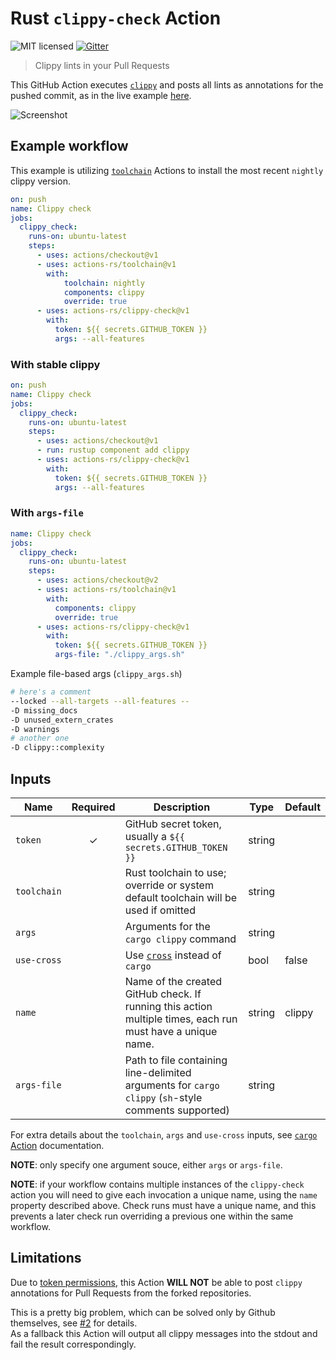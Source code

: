 # Rust `clippy-check` Action

![MIT licensed](https://img.shields.io/badge/license-MIT-blue.svg)
[![Gitter](https://badges.gitter.im/actions-rs/community.svg)](https://gitter.im/actions-rs/community)

> Clippy lints in your Pull Requests

This GitHub Action executes [`clippy`](https://github.com/rust-lang/rust-clippy)
and posts all lints as annotations for the pushed commit, as in the live example [here](https://github.com/actions-rs/example/pull/2/files).

![Screenshot](./.github/screenshot.png)

## Example workflow

This example is utilizing [`toolchain`](https://github.com/actions-rs/toolchain) Actions
to install the most recent `nightly` clippy version.

```yaml
on: push
name: Clippy check
jobs:
  clippy_check:
    runs-on: ubuntu-latest
    steps:
      - uses: actions/checkout@v1
      - uses: actions-rs/toolchain@v1
        with:
            toolchain: nightly
            components: clippy
            override: true
      - uses: actions-rs/clippy-check@v1
        with:
          token: ${{ secrets.GITHUB_TOKEN }}
          args: --all-features
```

### With stable clippy

```yaml
on: push
name: Clippy check
jobs:
  clippy_check:
    runs-on: ubuntu-latest
    steps:
      - uses: actions/checkout@v1
      - run: rustup component add clippy
      - uses: actions-rs/clippy-check@v1
        with:
          token: ${{ secrets.GITHUB_TOKEN }}
          args: --all-features
```

### With `args-file`
```yaml
name: Clippy check
jobs:
  clippy_check:
    runs-on: ubuntu-latest
    steps:
      - uses: actions/checkout@v2
      - uses: actions-rs/toolchain@v1
        with:
          components: clippy
          override: true
      - uses: actions-rs/clippy-check@v1
        with:
          token: ${{ secrets.GITHUB_TOKEN }}
          args-file: "./clippy_args.sh"
```

Example file-based args (`clippy_args.sh`)
```sh
# here's a comment
--locked --all-targets --all-features -- 
-D missing_docs
-D unused_extern_crates
-D warnings
# another one
-D clippy::complexity
```

## Inputs

| Name        | Required | Description                                                                                                                            | Type   | Default |
| ------------| :------: | ---------------------------------------------------------------------------------------------------------------------------------------| ------ | --------|
| `token`     | ✓        | GitHub secret token, usually a `${{ secrets.GITHUB_TOKEN }}`                                                                           | string |         |
| `toolchain` |          | Rust toolchain to use; override or system default toolchain will be used if omitted                                                    | string |         |
| `args`      |          | Arguments for the `cargo clippy` command                                                                                               | string |         |
| `use-cross` |          | Use [`cross`](https://github.com/rust-embedded/cross) instead of `cargo`                                                               | bool   | false   |
| `name`      |          | Name of the created GitHub check. If running this action multiple times, each run must have a unique name.                             | string | clippy  |
| `args-file` |          | Path to file containing line-delimited arguments for `cargo clippy` (`sh`-style comments supported) | string | |

For extra details about the `toolchain`, `args` and `use-cross` inputs,
see [`cargo` Action](https://github.com/actions-rs/cargo#inputs) documentation.

**NOTE**: only specify one argument souce, either `args` or `args-file`.

**NOTE**: if your workflow contains multiple instances of the `clippy-check` action you will need to give each invocation a unique name, using the `name` property described above.
Check runs must have a unique name, and this prevents a later check run overriding a previous one within the same workflow.

## Limitations

Due to [token permissions](https://help.github.com/en/articles/virtual-environments-for-github-actions#token-permissions),
this Action **WILL NOT** be able to post `clippy` annotations for Pull Requests from the forked repositories.

This is a pretty big problem, which can be solved only by Github themselves,
see [#2](https://github.com/actions-rs/clippy-check/issues/2) for details.\
As a fallback this Action will output all clippy messages into the stdout
and fail the result correspondingly.
